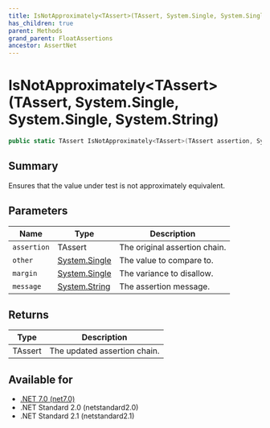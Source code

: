 ```yaml
---
title: IsNotApproximately<TAssert>(TAssert, System.Single, System.Single, System.String)
has_children: true
parent: Methods
grand_parent: FloatAssertions
ancestor: AssertNet
---
```

# IsNotApproximately&lt;TAssert&gt;(TAssert, System.Single, System.Single, System.String)

```csharp
public static TAssert IsNotApproximately<TAssert>(TAssert assertion, System.Single other, System.Single margin, System.String message);
```

## Summary
Ensures that the value under test is not approximately equivalent.

## Parameters
|Name|Type|Description|
|-|-|-|
|`assertion`|TAssert|The original assertion chain.|
|`other`|[System.Single](https://learn.microsoft.com/en-us/dotnet/api/system.single)|The value to compare to.|
|`margin`|[System.Single](https://learn.microsoft.com/en-us/dotnet/api/system.single)|The variance to disallow.|
|`message`|[System.String](https://learn.microsoft.com/en-us/dotnet/api/system.string)|The assertion message.|

## Returns
|Type|Description|
|-|-|
|TAssert|The updated assertion chain.|

## Available for
- [.NET 7.0 (net7.0)](https://versionsof.net/core/7.0/)
- .NET Standard 2.0 (netstandard2.0)
- .NET Standard 2.1 (netstandard2.1)
